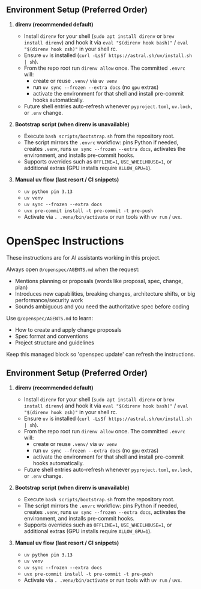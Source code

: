 ## Environment Setup (Preferred Order)

1. **direnv (recommended default)**
   - Install `direnv` for your shell (`sudo apt install direnv` or `brew install direnv`) and hook it via `eval "$(direnv hook bash)"` / `eval "$(direnv hook zsh)"` in your shell rc.
   - Ensure `uv` is installed (`curl -LsSf https://astral.sh/uv/install.sh | sh`).
   - From the repo root run `direnv allow` once. The committed `.envrc` will:
     - create or reuse `.venv/` via `uv venv`
     - run `uv sync --frozen --extra docs` (no `gpu` extras)
     - activate the environment for that shell and install pre-commit hooks automatically.
   - Future shell entries auto-refresh whenever `pyproject.toml`, `uv.lock`, or `.env` change.

2. **Bootstrap script (when direnv is unavailable)**
   - Execute `bash scripts/bootstrap.sh` from the repository root.
   - The script mirrors the `.envrc` workflow: pins Python if needed, creates `.venv`, runs `uv sync --frozen --extra docs`, activates the environment, and installs pre-commit hooks.
   - Supports overrides such as `OFFLINE=1`, `USE_WHEELHOUSE=1`, or additional extras (GPU installs require `ALLOW_GPU=1`).

3. **Manual uv flow (last resort / CI snippets)**
   - `uv python pin 3.13`
   - `uv venv`
   - `uv sync --frozen --extra docs`
   - `uvx pre-commit install -t pre-commit -t pre-push`
   - Activate via `. .venv/bin/activate` or run tools with `uv run` / `uvx`.

<!-- OPENSPEC:START -->
# OpenSpec Instructions

These instructions are for AI assistants working in this project.

Always open `@/openspec/AGENTS.md` when the request:
- Mentions planning or proposals (words like proposal, spec, change, plan)
- Introduces new capabilities, breaking changes, architecture shifts, or big performance/security work
- Sounds ambiguous and you need the authoritative spec before coding

Use `@/openspec/AGENTS.md` to learn:
- How to create and apply change proposals
- Spec format and conventions
- Project structure and guidelines

Keep this managed block so 'openspec update' can refresh the instructions.

<!-- OPENSPEC:END -->

## Environment Setup (Preferred Order)

1. **direnv (recommended default)**
   - Install `direnv` for your shell (`sudo apt install direnv` or `brew install direnv`) and hook it via `eval "$(direnv hook bash)"` / `eval "$(direnv hook zsh)"` in your shell rc.
   - Ensure `uv` is installed (`curl -LsSf https://astral.sh/uv/install.sh | sh`).
   - From the repo root run `direnv allow` once. The committed `.envrc` will:
     - create or reuse `.venv/` via `uv venv`
     - run `uv sync --frozen --extra docs` (no `gpu` extras)
     - activate the environment for that shell and install pre-commit hooks automatically.
   - Future shell entries auto-refresh whenever `pyproject.toml`, `uv.lock`, or `.env` change.

2. **Bootstrap script (when direnv is unavailable)**
   - Execute `bash scripts/bootstrap.sh` from the repository root.
   - The script mirrors the `.envrc` workflow: pins Python if needed, creates `.venv`, runs `uv sync --frozen --extra docs`, activates the environment, and installs pre-commit hooks.
   - Supports overrides such as `OFFLINE=1`, `USE_WHEELHOUSE=1`, or additional extras (GPU installs require `ALLOW_GPU=1`).

3. **Manual uv flow (last resort / CI snippets)**
   - `uv python pin 3.13`
   - `uv venv`
   - `uv sync --frozen --extra docs`
   - `uvx pre-commit install -t pre-commit -t pre-push`
   - Activate via `. .venv/bin/activate` or run tools with `uv run` / `uvx`.